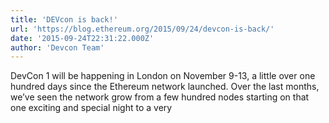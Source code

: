 ```yaml
---
title: 'DEVcon is back!'
url: 'https://blog.ethereum.org/2015/09/24/devcon-is-back/'
date: '2015-09-24T22:31:22.000Z'
author: 'Devcon Team'
---
```

DevCon 1 will be happening in London on November 9-13, a little over one hundred days since the Ethereum network launched. Over the last months, we’ve seen the network grow from a few hundred nodes starting on that one exciting and special night to a very